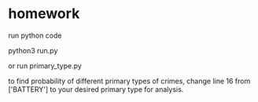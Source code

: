 # homework

run python code


python3 run.py

or run primary_type.py

to find probability of different primary types of crimes, change line 16 from ['BATTERY'] to your desired primary type for analysis. 
